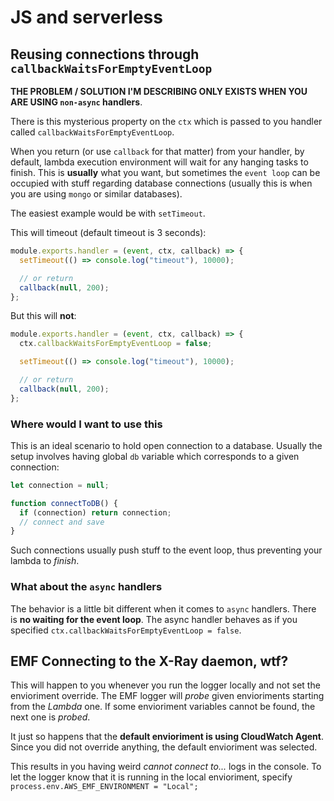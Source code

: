 # JS and serverless

## Reusing connections through `callbackWaitsForEmptyEventLoop`

**THE PROBLEM / SOLUTION I'M DESCRIBING ONLY EXISTS WHEN YOU ARE USING `non-async` handlers**.

There is this mysterious property on the `ctx` which is passed to you handler called `callbackWaitsForEmptyEventLoop`.

When you return (or use `callback` for that matter) from your handler, by default, lambda execution environment will wait for any hanging tasks to finish. This is **usually** what you want, but sometimes the `event loop` can be occupied with stuff regarding database connections (usually this is when you are using `mongo` or similar databases).

The easiest example would be with `setTimeout`.

This will timeout (default timeout is 3 seconds):

```js
module.exports.handler = (event, ctx, callback) => {
  setTimeout(() => console.log("timeout"), 10000);

  // or return
  callback(null, 200);
};
```

But this will **not**:

```js
module.exports.handler = (event, ctx, callback) => {
  ctx.callbackWaitsForEmptyEventLoop = false;

  setTimeout(() => console.log("timeout"), 10000);

  // or return
  callback(null, 200);
};
```

### Where would I want to use this

This is an ideal scenario to hold open connection to a database. Usually the setup involves having global `db` variable which corresponds to a given connection:

```js
let connection = null;

function connectToDB() {
  if (connection) return connection;
  // connect and save
}
```

Such connections usually push stuff to the event loop, thus preventing your lambda to _finish_.

### What about the `async` handlers

The behavior is a little bit different when it comes to `async` handlers. There is **no waiting for the event loop**. The async handler behaves as if you specified `ctx.callbackWaitsForEmptyEventLoop = false`.

## EMF Connecting to the X-Ray daemon, wtf?

This will happen to you whenever you run the logger locally and not set the envioriment override.
The EMF logger will _probe_ given envioriments starting from the _Lambda_ one. If some envioriment variables cannot be found, the next one is _probed_.

It just so happens that the **default envioriment is using CloudWatch Agent**. Since you did not override anything, the default envioriment was selected.

This results in you having weird _cannot connect to..._ logs in the console.
To let the logger know that it is running in the local envioriment, specify `process.env.AWS_EMF_ENVIRONMENT = "Local";`
